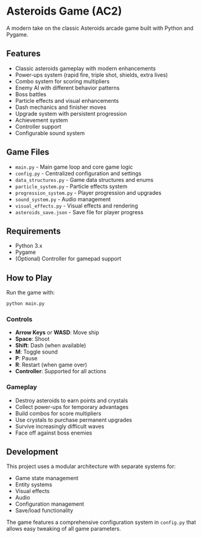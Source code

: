 # Asteroids Game (AC2)

A modern take on the classic Asteroids arcade game built with Python and Pygame.

## Features

- Classic asteroids gameplay with modern enhancements
- Power-ups system (rapid fire, triple shot, shields, extra lives)
- Combo system for scoring multipliers
- Enemy AI with different behavior patterns
- Boss battles
- Particle effects and visual enhancements
- Dash mechanics and finisher moves
- Upgrade system with persistent progression
- Achievement system
- Controller support
- Configurable sound system

## Game Files

- `main.py` - Main game loop and core game logic
- `config.py` - Centralized configuration and settings
- `data_structures.py` - Game data structures and enums
- `particle_system.py` - Particle effects system
- `progression_system.py` - Player progression and upgrades
- `sound_system.py` - Audio management
- `visual_effects.py` - Visual effects and rendering
- `asteroids_save.json` - Save file for player progress

## Requirements

- Python 3.x
- Pygame
- (Optional) Controller for gamepad support

## How to Play

Run the game with:
```bash
python main.py
```

### Controls

- **Arrow Keys** or **WASD**: Move ship
- **Space**: Shoot
- **Shift**: Dash (when available)
- **M**: Toggle sound
- **P**: Pause
- **R**: Restart (when game over)
- **Controller**: Supported for all actions

### Gameplay

- Destroy asteroids to earn points and crystals
- Collect power-ups for temporary advantages
- Build combos for score multipliers
- Use crystals to purchase permanent upgrades
- Survive increasingly difficult waves
- Face off against boss enemies

## Development

This project uses a modular architecture with separate systems for:
- Game state management
- Entity systems
- Visual effects
- Audio
- Configuration management
- Save/load functionality

The game features a comprehensive configuration system in `config.py` that allows easy tweaking of all game parameters. 